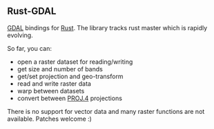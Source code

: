 ## Rust-GDAL ##

[GDAL](http://gdal.org/) bindings for [Rust](http://www.rust-lang.org/).
The library tracks rust master which is rapidly evolving.

So far, you can:

* open a raster dataset for reading/writing
* get size and number of bands
* get/set projection and geo-transform
* read and write raster data
* warp between datasets
* convert between [PROJ.4](http://trac.osgeo.org/proj/) projections

There is no support for vector data and many raster functions are not
available. Patches welcome :)
